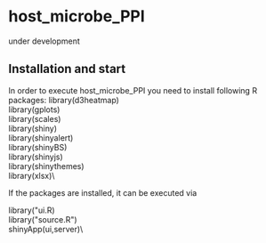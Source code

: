 # host_microbe_PPI

under development

## Installation and start

In order to execute host_microbe_PPI you need to install following R packages:
library(d3heatmap)\
library(gplots)\
library(scales)\
library(shiny)\
library(shinyalert)\
library(shinyBS)\
library(shinyjs)\
library(shinythemes)\
library(xlsx)\

If the packages are installed, it can be executed via

library("ui.R)\
library("source.R")\
shinyApp(ui,server)\
